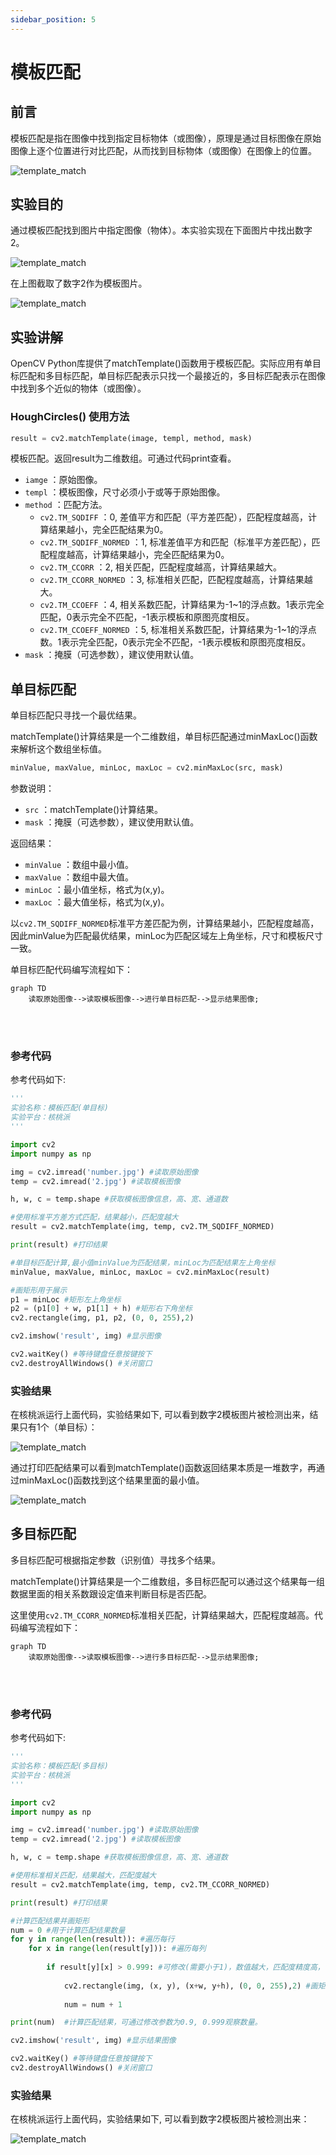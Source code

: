 ```yaml
---
sidebar_position: 5
---
```


# 模板匹配

## 前言

模板匹配是指在图像中找到指定目标物体（或图像），原理是通过目标图像在原始图像上逐个位置进行对比匹配，从而找到目标物体（或图像）在图像上的位置。

![template_match](./img/template_match/template_match1.png)

## 实验目的

通过模板匹配找到图片中指定图像（物体）。本实验实现在下面图片中找出数字2。

![template_match](./img/template_match/template_match2.jpg)

在上图截取了数字2作为模板图片。

![template_match](./img/template_match/template_match3.png)


## 实验讲解

OpenCV Python库提供了matchTemplate()函数用于模板匹配。实际应用有单目标匹配和多目标匹配，单目标匹配表示只找一个最接近的，多目标匹配表示在图像中找到多个近似的物体（或图像）。

### HoughCircles() 使用方法

```python
result = cv2.matchTemplate(image, templ, method, mask)
```
模板匹配。返回result为二维数组。可通过代码print查看。
- `iamge` ：原始图像。
- `templ` ：模板图像，尺寸必须小于或等于原始图像。
- `method` ：匹配方法。
    - `cv2.TM_SQDIFF` ：0, 差值平方和匹配（平方差匹配），匹配程度越高，计算结果越小，完全匹配结果为0。
    - `cv2.TM_SQDIFF_NORMED` ：1, 标准差值平方和匹配（标准平方差匹配），匹配程度越高，计算结果越小，完全匹配结果为0。
    - `cv2.TM_CCORR` ：2, 相关匹配，匹配程度越高，计算结果越大。
    - `cv2.TM_CCORR_NORMED` ：3, 标准相关匹配，匹配程度越高，计算结果越大。
    - `cv2.TM_CCOEFF` ：4, 相关系数匹配，计算结果为-1~1的浮点数。1表示完全匹配，0表示完全不匹配，-1表示模板和原图亮度相反。
    - `cv2.TM_CCOEFF_NORMED` ：5, 标准相关系数匹配，计算结果为-1~1的浮点数。1表示完全匹配，0表示完全不匹配，-1表示模板和原图亮度相反。
- `mask` ：掩膜（可选参数），建议使用默认值。
 
## 单目标匹配

单目标匹配只寻找一个最优结果。

matchTemplate()计算结果是一个二维数组，单目标匹配通过minMaxLoc()函数来解析这个数组坐标值。

```python
minValue, maxValue, minLoc, maxLoc = cv2.minMaxLoc(src, mask)
```
参数说明：
- `src` ：matchTemplate()计算结果。
- `mask` ：掩膜（可选参数），建议使用默认值。

返回结果：
- `minValue` ：数组中最小值。
- `maxValue` ：数组中最大值。
- `minLoc` ：最小值坐标，格式为(x,y)。
- `maxLoc` ：最大值坐标，格式为(x,y)。

以`cv2.TM_SQDIFF_NORMED`标准平方差匹配为例，计算结果越小，匹配程度越高，因此minValue为匹配最优结果，minLoc为匹配区域左上角坐标，尺寸和模板尺寸一致。


单目标匹配代码编写流程如下：

```mermaid
graph TD
    读取原始图像-->读取模板图像-->进行单目标匹配-->显示结果图像;
```

<br></br>

### 参考代码

参考代码如下:

```python
'''
实验名称：模板匹配(单目标)
实验平台：核桃派
'''

import cv2
import numpy as np

img = cv2.imread('number.jpg') #读取原始图像
temp = cv2.imread('2.jpg') #读取模板图像

h, w, c = temp.shape #获取模板图像信息，高、宽、通道数

#使用标准平方差方式匹配，结果越小，匹配度越大
result = cv2.matchTemplate(img, temp, cv2.TM_SQDIFF_NORMED)

print(result) #打印结果

#单目标匹配计算,最小值minValue为匹配结果，minLoc为匹配结果左上角坐标
minValue, maxValue, minLoc, maxLoc = cv2.minMaxLoc(result)

#画矩形用于展示
p1 = minLoc #矩形左上角坐标
p2 = (p1[0] + w, p1[1] + h) #矩形右下角坐标
cv2.rectangle(img, p1, p2, (0, 0, 255),2)

cv2.imshow('result', img) #显示图像

cv2.waitKey() #等待键盘任意按键按下
cv2.destroyAllWindows() #关闭窗口

```

### 实验结果

在核桃派运行上面代码，实验结果如下, 可以看到数字2模板图片被检测出来，结果只有1个（单目标）：

![template_match](./img/template_match/template_match4.png)

通过打印匹配结果可以看到matchTemplate()函数返回结果本质是一堆数字，再通过minMaxLoc()函数找到这个结果里面的最小值。

![template_match](./img/template_match/template_match5.png)



## 多目标匹配

多目标匹配可根据指定参数（识别值）寻找多个结果。

matchTemplate()计算结果是一个二维数组，多目标匹配可以通过这个结果每一组数据里面的相关系数跟设定值来判断目标是否匹配。

这里使用`cv2.TM_CCORR_NORMED`标准相关匹配，计算结果越大，匹配程度越高。代码编写流程如下：

```mermaid
graph TD
    读取原始图像-->读取模板图像-->进行多目标匹配-->显示结果图像;
```

<br></br>

### 参考代码

参考代码如下:

```python
'''
实验名称：模板匹配(多目标)
实验平台：核桃派
'''

import cv2
import numpy as np

img = cv2.imread('number.jpg') #读取原始图像
temp = cv2.imread('2.jpg') #读取模板图像

h, w, c = temp.shape #获取模板图像信息，高、宽、通道数

#使用标准相关匹配，结果越大，匹配度越大
result = cv2.matchTemplate(img, temp, cv2.TM_CCORR_NORMED)

print(result) #打印结果

#计算匹配结果并画矩形
num = 0 #用于计算匹配结果数量
for y in range(len(result)): #遍历每行
    for x in range(len(result[y])): #遍历每列
        
        if result[y][x] > 0.999: #可修改(需要小于1)，数值越大，匹配度精度高，得到的结果减少。
            
            cv2.rectangle(img, (x, y), (x+w, y+h), (0, 0, 255),2) #画矩形
            
            num = num + 1 

print(num)  #计算匹配结果，可通过修改参数为0.9, 0.999观察数量。

cv2.imshow('result', img) #显示结果图像

cv2.waitKey() #等待键盘任意按键按下
cv2.destroyAllWindows() #关闭窗口

```

### 实验结果

在核桃派运行上面代码，实验结果如下, 可以看到数字2模板图片被检测出来：

![template_match](./img/template_match/template_match6.png)